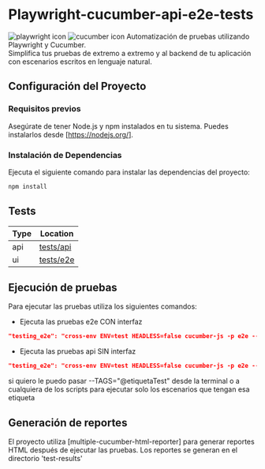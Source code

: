# Playwright-cucumber-api-e2e-tests

![playwright icon](https://playwright.dev/python/img/playwright-logo.svg)
![cucumber icon](https://avatars.githubusercontent.com/u/320565?s=280&v=4)
Automatización de pruebas utilizando Playwright y Cucumber.  
Simplifica tus pruebas de extremo a extremo y al backend de tu aplicación con escenarios escritos en lenguaje natural.

## Configuración del Proyecto

### Requisitos previos

Asegúrate de tener Node.js y npm instalados en tu sistema. Puedes instalarlos desde [https://nodejs.org/].

### Instalación de Dependencias

Ejecuta el siguiente comando para instalar las dependencias del proyecto:

```bash
npm install
```

## Tests

| Type | Location                           |
| ---- | ---------------------------------- |
| api  | [tests/api](./tests/api/features/) |
| ui   | [tests/e2e](./tests/e2e/features/) |

## Ejecución de pruebas

Para ejecutar las pruebas utiliza los siguientes comandos:

- Ejecuta las pruebas e2e CON interfaz

```json
"testing_e2e": "cross-env ENV=test HEADLESS=false cucumber-js -p e2e --config=config/cucumber.js || true",
```

- Ejecuta las pruebas api SIN interfaz

```json
"testing_e2e": "cross-env ENV=test HEADLESS=false cucumber-js -p e2e --config=config/cucumber.js || true",
```

si quiero le puedo pasar --TAGS="@etiquetaTest" desde la terminal o a cualquiera de los scripts para ejecutar solo los escenarios que tengan esa etiqueta

## Generación de reportes

El proyecto utiliza [multiple-cucumber-html-reporter] para generar reportes HTML después de ejecutar las pruebas.
Los reportes se generan en el directorio 'test-results'
